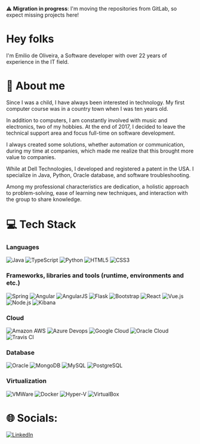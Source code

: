 :warning: **Migration in progress**: I'm moving the repositories from GitLab, so expect missing projects here!

# Hey folks

I'm Emilio de Oliveira, a Software developer with over 22 years of experience in the IT field. 

# 🚀 About me

Since I was a child, I have always been interested in technology. My first computer course was in a country town when I was ten years old. <BR>

In addition to computers, I am constantly involved with music and electronics, two of my hobbies. At the end of 2017, I decided to leave the technical support area and focus full-time on software development. <BR>

I always created some solutions, whether automation or communication, during my time at companies, which made me realize that this brought more value to companies.<BR>

While at Dell Technologies, I developed and registered a patent in the USA. I specialize in Java, Python, Oracle database, and software troubleshooting.<BR>

Among my professional characteristics are dedication, a holistic approach to problem-solving, ease of learning new techniques, and interaction with the group to share knowledge.<BR>

# 💻 Tech Stack

### Languages
![Java](https://img.shields.io/badge/Java-ED8B00?style=for-the-badge&logo=openjdk&logoColor=white) 
![TypeScript](https://img.shields.io/badge/typescript-%23007ACC.svg?style=for-the-badge&logo=typescript&logoColor=white) 
![Python](https://img.shields.io/badge/Python-14354C?style=for-the-badge&logo=python&logoColor=white) 
![HTML5](https://img.shields.io/badge/html5-%23E34F26.svg?style=for-the-badge&logo=html5&logoColor=white) 
![CSS3](https://img.shields.io/badge/css3-%231572B6.svg?style=for-the-badge&logo=css3&logoColor=white) 
### Frameworks, libraries and tools (runtime, environments and etc.)
![Spring](https://img.shields.io/badge/Spring-6DB33F?style=for-the-badge&logo=spring&logoColor=white) 
![Angular](https://img.shields.io/badge/Angular-DD0031?style=for-the-badge&logo=angular&logoColor=white) 
![AngularJS](https://img.shields.io/badge/AngularJS-E23237?style=for-the-badge&logo=angularjs&logoColor=white) 
![Flask](https://img.shields.io/badge/Flask-000000?style=for-the-badge&logo=flask&logoColor=white) 
![Bootstrap](https://img.shields.io/badge/Bootstrap-563D7C?style=for-the-badge&logo=bootstrap&logoColor=white) 
![React](https://img.shields.io/badge/react-%2320232a.svg?style=for-the-badge&logo=react&logoColor=%2361DAFB) 
![Vue.js](https://img.shields.io/badge/vuejs-%2335495e.svg?style=for-the-badge&logo=vuedotjs&logoColor=%234FC08D) 
![Node.js](https://img.shields.io/badge/Node.js-43853D?style=for-the-badge&logo=node.js&logoColor=white) 
![Kibana](https://img.shields.io/badge/Kibana-005571?style=for-the-badge&logo=Kibana&logoColor=white) 
### Cloud
![Amazon AWS](https://img.shields.io/badge/Amazon_AWS-FF9900?style=for-the-badge&logo=amazonaws&logoColor=white) 
![Azure Devops](https://img.shields.io/badge/Azure_DevOps-0078D7?style=for-the-badge&logo=azure-devops&logoColor=white) 
![Google Cloud](https://img.shields.io/badge/Google_Cloud-4285F4?style=for-the-badge&logo=google-cloud&logoColor=white) 
![Oracle Cloud](https://img.shields.io/badge/Oracle-F80000?style=for-the-badge&logo=oracle&logoColor=black) 
![Travis CI](https://img.shields.io/badge/travis_CI-3EAAAF?style=for-the-badge&logo=travisci&logoColor=white) 

### Database
![Oracle](https://img.shields.io/badge/Oracle-F80000?style=for-the-badge&logo=Oracle&logoColor=white) 
![MongoDB](https://img.shields.io/badge/MongoDB-4EA94B?style=for-the-badge&logo=mongodb&logoColor=white) 
![MySQL](https://img.shields.io/badge/MySQL-005C84?style=for-the-badge&logo=mysql&logoColor=white)
![PostgreSQL](https://img.shields.io/badge/PostgreSQL-316192?style=for-the-badge&logo=postgresql&logoColor=white)

### Virtualization

![VMWare](https://img.shields.io/badge/-VMWare-607078?logo=vmware&logoColor=white&style=for-the-badge)
![Docker](https://img.shields.io/badge/Docker-2496ED?logo=docker&logoColor=white&style=for-the-badge)
![Hyper-V](https://img.shields.io/badge/-Hyper_V-017AD7?logoColor=white&style=for-the-badge)
![VirtualBox](https://img.shields.io/badge/VirtualBox-183A61?logo=virtualbox&logoColor=white&style=for-the-badge)

# 🌐 Socials:

[![LinkedIn](https://img.shields.io/badge/LinkedIn-%230077B5.svg?logo=linkedin&logoColor=white)](https://linkedin.com/in/emiliodeoliveira)
